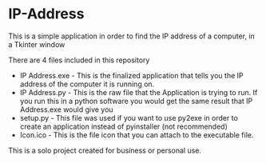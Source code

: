 # IP-Address
This is a simple application in order to find the IP address of a computer, in a Tkinter window

There are 4 files included in this repository
* IP Address.exe - This is the finalized application that tells you the IP address of the computer it is running on.
* IP Address.py - This is the raw file that the Application is trying to run. If you run this in a python software you would get the same result that IP Address.exe would give you
* setup.py - This file was used if you want to use py2exe in order to create an application instead of pyinstaller (not recommended)
* Icon.ico - This is the file icon that you can attach to the executable file.

This is a solo project created for business or personal use.
